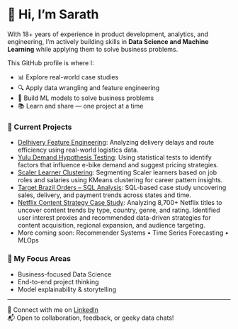 # 👋 Hi, I’m Sarath

With 18+ years of experience in product development, analytics, and engineering, I’m actively building skills in **Data Science and Machine Learning** while applying them to solve business problems.

This GitHub profile is where I:
- 📊 Explore real-world case studies
- 🔍 Apply data wrangling and feature engineering
- 🤖 Build ML models to solve business problems
- 📚 Learn and share — one project at a time

### 💼 Current Projects

- [Delhivery Feature Engineering](https://github.com/DataScienceWithSarath/delhivery-feature-engineering-case-study): Analyzing delivery delays and route efficiency using real-world logistics data.
- [Yulu Demand Hypothesis Testing](https://github.com/DataScienceWithSarath/yulu-ebike-rentals-hypothesis-testing): Using statistical tests to identify factors that influence e-bike demand and suggest pricing strategies.
- [Scaler Learner Clustering](https://github.com/DataScienceWithSarath/scaler-learners-clustering): Segmenting Scaler learners based on job roles and salaries using KMeans clustering for career pattern insights.
- [Target Brazil Orders – SQL Analysis](https://github.com/DataScienceWithSarath/target-ecomm-orders-sql): SQL-based case study uncovering sales, delivery, and payment trends across states and time.
- [Netflix Content Strategy Case Study](https://github.com/DataScienceWithSarath/netflix-content-analysis): Analyzing 8,700+ Netflix titles to uncover content trends by type, country, genre, and rating. Identified user interest proxies and recommended data-driven strategies for content acquisition, regional expansion, and audience targeting.
- More coming soon: Recommender Systems • Time Series Forecasting • MLOps

### 🚀 My Focus Areas
- Business-focused Data Science
- End-to-end project thinking
- Model explainability & storytelling

---

🔗 Connect with me on [LinkedIn](https://www.linkedin.com/in/sarath-chandra-t-53895115/)  
📬 Open to collaboration, feedback, or geeky data chats!
